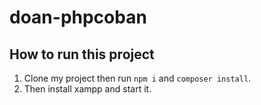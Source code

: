 # doan-phpcoban

## How to run this project

1. Clone my project then run `npm i` and `composer install`.
2. Then install xampp and start it.
